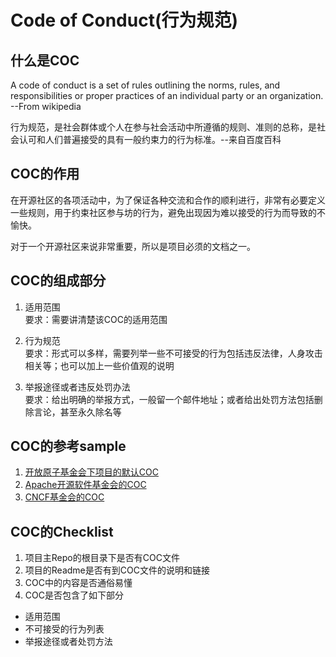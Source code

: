 # Code of Conduct(行为规范)

## 什么是COC
A code of conduct is a set of rules outlining the norms, rules, and responsibilities or proper practices of an individual party or an organization. --From wikipedia

行为规范，是社会群体或个人在参与社会活动中所遵循的规则、准则的总称，是社会认可和人们普遍接受的具有一般约束力的行为标准。--来自百度百科

## COC的作用
在开源社区的各项活动中，为了保证各种交流和合作的顺利进行，非常有必要定义一些规则，用于约束社区参与坊的行为，避免出现因为难以接受的行为而导致的不愉快。  

对于一个开源社区来说非常重要，所以是项目必须的文档之一。

## COC的组成部分
1. 适用范围  
要求：需要讲清楚该COC的适用范围

2. 行为规范  
要求：形式可以多样，需要列举一些不可接受的行为包括违反法律，人身攻击相关等；也可以加上一些价值观的说明

3. 举报途径或者违反处罚办法  
要求：给出明确的举报方式，一般留一个邮件地址；或者给出处罚方法包括删除言论，甚至永久除名等


## COC的参考sample
1. [开放原子基金会下项目的默认COC](openatom_coc.md)
2. [Apache开源软件基金会的COC](https://www.apache.org/foundation/policies/conduct)
3. [CNCF基金会的COC](https://github.com/cncf/foundation/blob/master/code-of-conduct-languages/zh.md)

## COC的Checklist
1. 项目主Repo的根目录下是否有COC文件
2. 项目的Readme是否有到COC文件的说明和链接
3. COC中的内容是否通俗易懂
4. COC是否包含了如下部分
  * 适用范围
  * 不可接受的行为列表
  * 举报途径或者处罚方法
